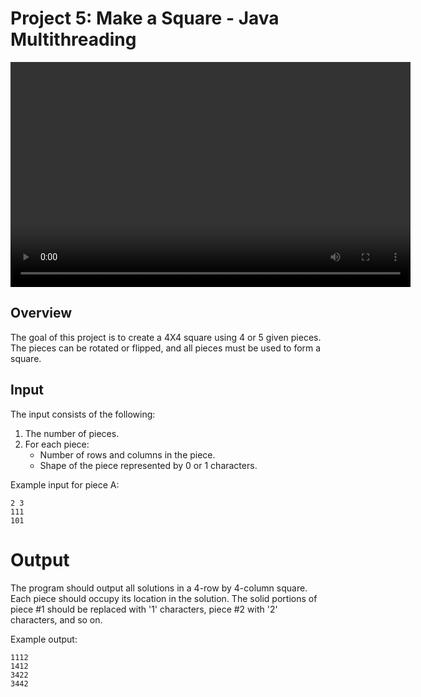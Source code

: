 # Project 5: Make a Square - Java Multithreading

<!-- ![Project Demo](vr.mp4) -->

<video width="640" height="360" controls>
  <source src="./vr.mp4" type="video/mp4">
  Your browser does not support the video tag.
</video>


## Overview

The goal of this project is to create a 4X4 square using 4 or 5 given pieces. The pieces can be rotated or flipped, and all pieces must be used to form a square.

## Input

The input consists of the following:

1. The number of pieces.
2. For each piece:
   - Number of rows and columns in the piece.
   - Shape of the piece represented by 0 or 1 characters.

Example input for piece A:
```plaintext
2 3
111
101
```

# Output


The program should output all solutions in a 4-row by 4-column square. Each piece should occupy its location in the solution. The solid portions of piece #1 should be replaced with '1' characters, piece #2 with '2' characters, and so on.

Example output:

```
1112
1412
3422
3442
```
